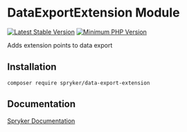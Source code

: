 # DataExportExtension Module
[![Latest Stable Version](https://poser.pugx.org/spryker/data-export-extension/v/stable.svg)](https://packagist.org/packages/spryker/data-export-extension)
[![Minimum PHP Version](https://img.shields.io/badge/php-%3E%3D%207.4-8892BF.svg)](https://php.net/)

Adds extension points to data export

## Installation

```
composer require spryker/data-export-extension
```

## Documentation

[Spryker Documentation](https://documentation.spryker.com/module_guide/overview.htm)
